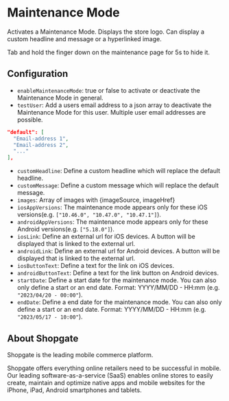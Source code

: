 # Maintenance Mode

Activates a Maintenance Mode. Displays the store logo. Can display a custom headline and message or a hyperlinked image.

Tab and hold the finger down on the maintenance page for 5s to hide it.

## Configuration

- `enableMaintenanceMode`: true or false to activate or deactivate the Maintenance Mode in general.
- `testUser`: Add a users email address to a json array to deactivate the Maintenance Mode for this user. Multiple user email addresses are possible.
```json
"default": [
  "Email-address 1",
  "Email-address 2",
  "..."
],
```
- `customHeadline`: Define a custom headline which will replace the default headline.
- `customMessage`: Define a custom message which will replace the default message.
- `images`: Array of images with {imageSource, imageHref}
- `iosAppVersions`: The maintenance mode appears only for these iOS versions(e.g. `["10.46.0", "10.47.0", "10.47.1"]`).
- `androidAppVersions`: The maintenance mode appears only for these Android versions(e.g. `["5.18.0"]`).
- `iosLink`: Define an external url for iOS devices. A button will be displayed that is linked to the external url.
- `androidLink`: Define an external url for Android devices. A button will be displayed that is linked to the external url.
- `iosButtonText`: Define a text for the link on iOS devices.
- `androidButtonText`: Define a text for the link button on Android devices.
- `startDate`: Define a start date for the maintenance mode. You can also only define a start or an end date. Format: YYYY/MM/DD - HH:mm (e.g. `"2023/04/20 - 00:00"`).
- `endDate`: Define a end date for the maintenance mode. You can also only define a start or an end date. Format: YYYY/MM/DD - HH:mm (e.g. `"2023/05/17 - 10:00"`).

## About Shopgate

Shopgate is the leading mobile commerce platform.

Shopgate offers everything online retailers need to be successful in mobile. Our leading
software-as-a-service (SaaS) enables online stores to easily create, maintain and optimize native
apps and mobile websites for the iPhone, iPad, Android smartphones and tablets.

